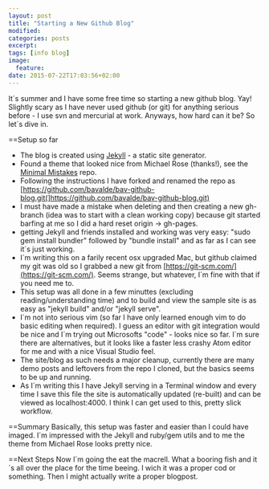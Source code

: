 ```yaml
---
layout: post
title: "Starting a New Github Blog"
modified:
categories: posts
excerpt:
tags: [info blog]
image:
  feature:
date: 2015-07-22T17:03:56+02:00
---
```


It´s summer and I have some free time so starting a new github blog. Yay! Slightly scary as I have 
never used github (or git) for anything serious before - I use svn and mercurial at work.
Anyways, how hard can it be? So let´s dive in.

==Setup so far

- The blog is created using [Jekyll](http://jekyllrb.com/) - a static site generator. 
- Found a theme that looked nice from Michael Rose (thanks!), see the [Minimal Mistakes](https://mmistakes.github.io/minimal-mistakes/theme-setup/) repo.
- Following the instructions I have forked and renamed the repo as [https://github.com/bavalde/bav-github-blog.git(]https://github.com/bavalde/bav-github-blog.git)
- I must have made a mistake when deleting and then creating a new gh-branch (idea was to start
with a clean working copy) because git started barfing at me so I did a hard reset origin -> gh-pages. 
- getting Jekyll and friends installed and working was very easy: "sudo gem install bundler" followed 
by "bundle install" and as far as I can see it´s just working.
- I´m writing this on a farily recent osx upgraded Mac, but github claimed my git was old so I grabbed a new 
git from [https://git-scm.com/](https://git-scm.com/). Seems strange, but whatever, I´m fine with that if you need me to.
- This setup was all done in a few minuttes (excluding reading/understanding time) and to build and view the sample site is 
as easy as "jekyll build" and/or "jekyll serve". 
- I´m not into serious vim (so far I have only learned enough vim to do basic editing when required). I guess an editor
with git integration would be nice and I´m trying out Microsofts "code" - looks nice so far. I´m sure there are 
alternatives, but it looks like a faster less crashy Atom editor for me and with a nice Visual Studio feel.
- The site/blog as such needs a major cleanup, currently there are many demo posts and leftovers from the
repo I cloned, but the basics seems to be up and running. 
- As I´m writing this I have Jekyll serving in a Terminal window 
and every time I save this file the site is automatically updated (re-built) and can be viewed as localhost:4000. 
I think I can get used to this, pretty slick workflow.

==Summary
Basically, this setup was faster and easier than I could have imaged. I´m impressed with the Jekyll and ruby/gem utils
and to me the theme from Michael Rose looks pretty nice.

==Next Steps
Now I´m going the eat the macrell. What a booring fish and it´s all over the place for the time beeing. 
I wich it was a proper cod or something. Then I might actually write a proper blogpost.